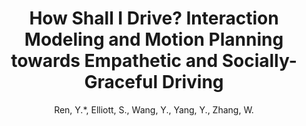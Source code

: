 ---
categories: paper
title: How Shall I Drive? Interaction Modeling and Motion Planning towards Empathetic and Socially-Graceful Driving
author: Ren, Y.*, Elliott, S., Wang, Y., Yang, Y., Zhang, W.
year: 2019
venue: IEEE International Conference on Robotics and Automation (ICRA)
link: https://arxiv.org/pdf/1901.10013.pdf
image:
note:
class: differential
---